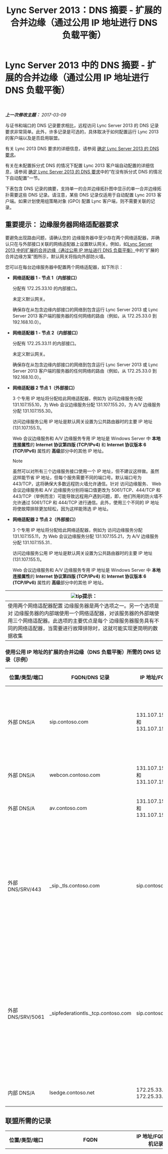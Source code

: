 ﻿---
title: Lync Server 2013：DNS 摘要 - 扩展的合并边缘（通过公用 IP 地址进行 DNS 负载平衡）
TOCTitle: DNS 摘要 - 扩展的合并边缘（通过公用 IP 地址进行 DNS 负载平衡）
ms:assetid: dc8f096a-a0a4-4f71-8930-88ff8fc089d9
ms:mtpsurl: https://technet.microsoft.com/zh-cn/library/JJ205319(v=OCS.15)
ms:contentKeyID: 49314455
ms.date: 03/09/2017
mtps_version: v=OCS.15
ms.translationtype: HT
---

# Lync Server 2013 中的 DNS 摘要 - 扩展的合并边缘（通过公用 IP 地址进行 DNS 负载平衡）

 

_**上一次修改主题：** 2017-03-09_

与证书和端口的 DNS 记录要求相比，远程访问 Lync Server 2013 的 DNS 记录要求非常简单。此外，许多记录是可选的，具体取决于如何配置运行 Lync 2013 的客户端以及是否启用联盟。

有关 Lync 2013 DNS 要求的详细信息，请参阅 [确定 Lync Server 2013 的 DNS 要求](lync-server-2013-determine-dns-requirements.md)。

有关在未配置拆分式 DNS 的情况下配置 Lync 2013 客户端自动配置的详细信息，请参阅 [确定 Lync Server 2013 的 DNS 要求](lync-server-2013-determine-dns-requirements.md)中的“在没有拆分式 DNS 的情况下自动配置”一节。

下表包含 DNS 记录的摘要，支持单一的合并边缘拓扑图中显示的单一合并边缘拓扑需要这些 DNS 记录。请注意，某些 DNS 记录仅适用于自动配置 Lync 2013 客户端。如果计划使用组策略对象 (GPO) 配置 Lync 客户端，则不需要关联的记录。

## 重要提示： 边缘服务器网络适配器要求

要避免出现路由问题，请确认您的 边缘服务器中至少存在两个网络适配器，并确认只在与外部接口关联的网络适配器上设置默认网关。例如，如[Lync Server 2013 中的扩展的合并边缘（通过公用 IP 地址进行 DNS 负载平衡）](lync-server-2013-scaled-consolidated-edge-dns-load-balancing-with-public-ip-addresses.md)中的“扩展的合并边缘方案”图所示，默认网关将指向外部防火墙。

您可以在每台边缘服务器中配置两个网络适配器，如下所示：

  - **网络适配器 1 - 节点 1（内部接口）**
    
    分配有 172.25.33.10 的内部接口。
    
    未定义默认网关。
    
    确保存在从包含边缘内部接口的网络到包含运行 Lync Server 2013 或 Lync Server 2013 客户端的服务器的任何网络的路由（例如，从 172.25.33.0 到 192.168.10.0）。

  - **网络适配器 1 - 节点 2（内部接口）**
    
    分配有 172.25.33.11 的内部接口。
    
    未定义默认网关。
    
    确保存在从包含边缘内部接口的网络到包含运行 Lync Server 2013 或 Lync Server 2013 客户端的服务器的任何网络的路由（例如，从 172.25.33.0 到 192.168.10.0）。

  - **网络适配器 2 节点 1（外部接口）**
    
    3 个专用 IP 地址将分配给此网络适配器，例如为 访问边缘服务分配 131.107.155.10，为 Web 会议边缘服务分配 131.107.155.20，为 A/V 边缘服务分配 131.107.155.30。
    
    访问边缘服务公用 IP 地址是默认网关设置为公共路由器时的主要 IP 地址 (131.107.155.1)。
    
    Web 会议边缘服务和 A/V 边缘服务专用 IP 地址是 Windows Server 中 **本地连接属性**的 **Internet 协议第四版 (TCP/IPv4)** 和 **Internet 协议版本 6 (TCP/IPv6)** 属性的 **高级**部分中的其他 IP 地址。
    
    > [!NOTE]  
    > 虽然可以对所有三个边缘服务接口使用一个 IP 地址，但不建议这样做。虽然这样能节省 IP 地址，但每个服务需要不同的端口号。默认端口号为 443/TCP，这将确保大多数远程防火墙允许通信。针对 访问边缘服务、 Web 会议边缘服务和 A/V 边缘服务分别将端口值更改为 5061/TCP、444/TCP 和 443/TCP（举例而言）可能导致远程用户遇到问题，即，他们所用的防火墙不允许通过 5061/TCP 和 444/TCP 进行通信。此外，使用三个不同的 IP 地址将使故障排除更加轻松，因为这样能筛选 IP 地址。
    


  - **网络适配器 2 节点 2（外部接口）**
    
    3 个专用 IP 地址将分配给此网络适配器，例如为 访问边缘服务分配 131.107.155.11，为 Web 会议边缘服务分配 131.107.155.21，为 A/V 边缘服务分配 131.107.155.31..
    
    访问边缘服务公用 IP 地址是默认网关设置为公共路由器时的主要 IP 地址 (131.107.155.1)。
    
    Web 会议边缘服务和 A/V 边缘服务专用 IP 地址是 Windows Server 中 **本地连接属性**的 **Internet 协议第四版 (TCP/IPv4)** 和 **Internet 协议版本 6 (TCP/IPv6)** 属性的 **高级**部分中的其他 IP 地址。

<table>
<thead>
<tr class="header">
<th><img src="images/Gg398094.tip(OCS.15).gif" title="tip" alt="tip" />提示：</th>
</tr>
</thead>
<tbody>
<tr class="odd">
<td>使用两个网络适配器配置 边缘服务器是两个选项之一。另一个选项是对 边缘服务器的内部端使用一个网络适配器，对该服务器的外部端使用三个网络适配器。此选项的主要优点是每个 边缘服务器服务具有不同的网络适配器，当需要进行故障排除时，这就可能实现更简明的数据收集</td>
</tr>
</tbody>
</table>


### 使用公用 IP 地址的扩展的合并边缘（DNS 负载平衡）所需的 DNS 记录（示例）

<table>
<colgroup>
<col style="width: 25%" />
<col style="width: 25%" />
<col style="width: 25%" />
<col style="width: 25%" />
</colgroup>
<thead>
<tr class="header">
<th>位置/类型/端口</th>
<th>FQDN/DNS 记录</th>
<th>IP 地址/FQDN</th>
<th>映射位置/注释</th>
</tr>
</thead>
<tbody>
<tr class="odd">
<td><p>外部 DNS/A</p></td>
<td><p>sip.contoso.com</p></td>
<td><p>131.107.155.10 和 131.107.155.11</p></td>
<td><p>访问边缘服务外部接口 (Contoso)。根据需要对包含启用了 Lync 的用户的所有 SIP 域重复</p></td>
</tr>
<tr class="even">
<td><p>外部 DNS/A</p></td>
<td><p>webcon.contoso.com</p></td>
<td><p>131.107.155.20 和 131.107.155.21</p></td>
<td><p>Web 会议边缘服务外部接口</p></td>
</tr>
<tr class="odd">
<td><p>外部 DNS/A</p></td>
<td><p>av.contoso.com</p></td>
<td><p>131.107.155.30 和 131.107.155.31</p></td>
<td><p>A/V 边缘服务外部接口</p></td>
</tr>
<tr class="even">
<td><p>外部 DNS/SRV/443</p></td>
<td><p>_sip._tls.contoso.com</p></td>
<td><p>sip.contoso.com</p></td>
<td><p>访问边缘服务外部接口。 Lync 2013 和 Lync 2010 客户端的自动配置需要此接口才能在外部正常运行。根据需要对包含启用了 Lync 的用户的所有 SIP 域重复。</p></td>
</tr>
<tr class="odd">
<td><p>外部 DNS/SRV/5061</p></td>
<td><p>_sipfederationtls._tcp.contoso.com</p></td>
<td><p>sip.contoso.com</p></td>
<td><p>访问边缘服务外部接口。用于实现称为“允许的 SIP 域”的联盟伙伴（在之前的版本中称为“增强联盟”）的自动 DNS 发现。根据需要对包含启用了 Lync 的用户的所有 SIP 域重复</p></td>
</tr>
<tr class="even">
<td><p>内部 DNS/A</p></td>
<td><p>lsedge.contoso.net</p></td>
<td><p>172.25.33.10 和 172.25.33.11</p></td>
<td><p>合并边缘内部接口</p></td>
</tr>
</tbody>
</table>


## 联盟所需的记录


<table>
<colgroup>
<col style="width: 25%" />
<col style="width: 25%" />
<col style="width: 25%" />
<col style="width: 25%" />
</colgroup>
<thead>
<tr class="header">
<th>位置/类型/端口</th>
<th>FQDN</th>
<th>IP 地址/FQDN 主机记录</th>
<th>映射位置/注释</th>
</tr>
</thead>
<tbody>
<tr class="odd">
<td><p>外部 DNS/SRV/5061</p></td>
<td><p>_sipfederationtls._tcp.contoso.com</p></td>
<td><p>sip.contoso.com</p></td>
<td><p>SIP 访问边缘服务外部接口。用于实现称为“允许的 SIP 域”的联盟（在之前的版本中称为“增强联盟”）对其他潜在联盟伙伴的自动 DNS 发现。</p>
<div class="alert">
<table>
<thead>
<tr class="header">
<th><img src="images/Gg398794.important(OCS.15).gif" title="important" alt="important" />重要提示：</th>
</tr>
</thead>
<tbody>
<tr class="odd">
<td>根据需要对包含启用了 Lync 的用户和使用 推送通知服务或 Apple 推送通知服务的 Microsoft Lync Mobile 客户端的所有 SIP 域重复</td>
</tr>
</tbody>
</table>

</div></td>
</tr>
</tbody>
</table>


## DNS 摘要 – 公共即时消息连接


<table>
<colgroup>
<col style="width: 25%" />
<col style="width: 25%" />
<col style="width: 25%" />
<col style="width: 25%" />
</colgroup>
<thead>
<tr class="header">
<th>位置/类型/端口</th>
<th>FQDN/DNS 记录</th>
<th>IP 地址/FQDN</th>
<th>映射位置/注释</th>
</tr>
</thead>
<tbody>
<tr class="odd">
<td><p>外部 DNS/A</p></td>
<td><p>sip.contoso.com</p></td>
<td><p>访问边缘服务接口</p></td>
<td><p>访问边缘服务外部接口 (Contoso)。根据需要对包含启用了 Lync 的用户的所有 SIP 域重复</p></td>
</tr>
</tbody>
</table>


## 可扩展消息传递和状态协议的 DNS 摘要


<table>
<colgroup>
<col style="width: 25%" />
<col style="width: 25%" />
<col style="width: 25%" />
<col style="width: 25%" />
</colgroup>
<thead>
<tr class="header">
<th>位置/类型/端口</th>
<th>FQDN</th>
<th>IP 地址/FQDN 主机记录</th>
<th>映射位置/注释</th>
</tr>
</thead>
<tbody>
<tr class="odd">
<td><p>外部 DNS/SRV/5269</p></td>
<td><p>_xmpp-server._tcp.contoso.com</p></td>
<td><p>xmpp.contoso.com</p></td>
<td><p>访问边缘服务或 边缘池上的 XMPP 代理外部接口。根据需要对包含启用了 Lync 的用户的所有内部 SIP 域重复，其中与 XMPP 联系人的联系通过配置外部访问策略来允许，这通过全局策略、用户所在的站点策略或应用于启用了 Lync 的用户的用户策略来实现。还必须在 XMPP 联盟伙伴策略中配置允许的 XMPP 域。请参阅 <strong>另请参阅</strong>中的主题了解详细信息</p></td>
</tr>
<tr class="even">
<td><p>外部 DNS/A</p></td>
<td><p>xmpp.contoso.com（例如）</p></td>
<td><p>承载 XMPP 代理的 边缘服务器或 边缘池上的 访问边缘服务的 IP 地址</p></td>
<td><p>指向 访问边缘服务或承载 XMPP 代理服务的 边缘池。通常，您创建的 SRV 记录将指向主机（A 或 AAAA）记录</p></td>
</tr>
</tbody>
</table>

